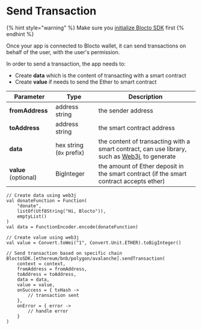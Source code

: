 # Send Transaction

{% hint style="warning" %}
Make sure you [initialize Blocto SDK](getting-started.md) first
{% endhint %}

Once your app is connected to Blocto wallet, it can send transactions on behalf of the user, with the user's permission.

In order to send a transaction, the app needs to:

* Create **data** which is the content of transacting with a smart contract
* Create **value** if needs to send the Ether to smart contract

| Parameter            | Type                     | Description                                                                                                                     |
| -------------------- | ------------------------ | ------------------------------------------------------------------------------------------------------------------------------- |
| **fromAddress**      | address string           | the sender address                                                                                                              |
| **toAddress**        | address string           | the smart contract address                                                                                                      |
| **data**             | hex string (`0x` prefix) | the content of transacting with a smart contract, can use library, such as [Web3j](https://github.com/web3j/web3j), to generate |
| **value** (optional) | BigInteger               | the amount of Ether deposit in the smart contract (if the smart contract accepts ether)                                         |

```
// Create data using web3j
val donateFunction = Function(
    "donate", 
    listOf(Utf8String("Hi, Blocto")), 
    emptyList()
)
val data = FunctionEncoder.encode(donateFunction)

// Create value using web3j
val value = Convert.toWei("1", Convert.Unit.ETHER).toBigInteger()

// Send transaction based on specific chain
BloctoSDK.[ethereum/bnb/polygon/avalanche].sendTransaction(
    context = context,
    fromAddress = fromAddress,
    toAddress = toAddress,
    data = data,
    value = value,
    onSuccess = { txHash ->
        // transaction sent
    },
    onError = { error ->
        // handle error
    }
)
```
